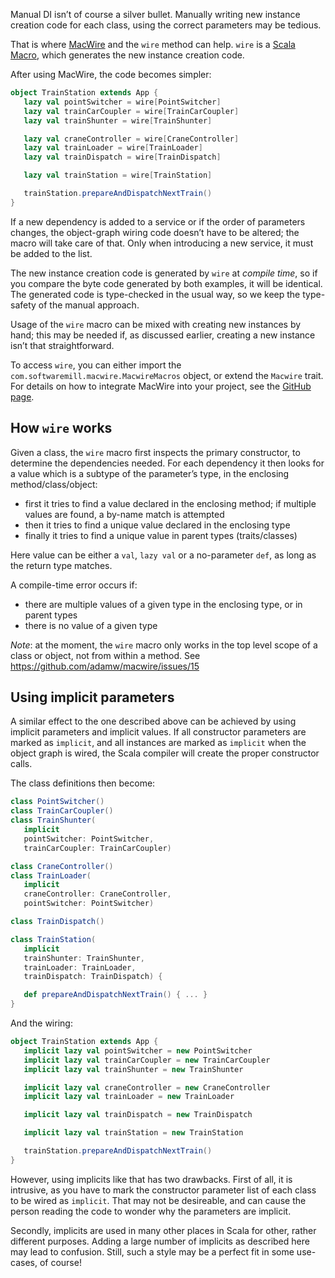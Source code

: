 
Manual DI isn’t of course a silver bullet. Manually writing new instance creation code for each class, using the correct parameters may be tedious.

That is where [MacWire](https://github.com/adamw/macwire) and the `wire` method can help. `wire` is a [Scala Macro](http://scalamacros.org/), which generates the new instance creation code. 

After using MacWire, the code becomes simpler:

````scala
object TrainStation extends App {
   lazy val pointSwitcher = wire[PointSwitcher]
   lazy val trainCarCoupler = wire[TrainCarCoupler]
   lazy val trainShunter = wire[TrainShunter]

   lazy val craneController = wire[CraneController]
   lazy val trainLoader = wire[TrainLoader] 
   lazy val trainDispatch = wire[TrainDispatch]

   lazy val trainStation = wire[TrainStation]

   trainStation.prepareAndDispatchNextTrain() 
} 
````

If a new dependency is added to a service or if the order of parameters changes, the object-graph wiring code doesn’t have to be altered; the macro will take care of that. Only when introducing a new service, it must be added to the list.

The new instance creation code is generated by `wire` at *compile time*, so if you compare the byte code generated by both examples, it will be identical. The generated code is type-checked in the usual way, so we keep the type-safety of the manual approach.

Usage of the `wire` macro can be mixed with creating new instances by hand; this may be needed if, as discussed earlier, creating a new instance isn’t that straightforward.

To access `wire`, you can either import the `com.softwaremill.macwire.MacwireMacros` object, or extend the `Macwire` trait. For details on how to integrate MacWire into your project, see the [GitHub page](https://github.com/adamw/macwire).

## How `wire` works

Given a class, the `wire` macro first inspects the primary constructor, to determine the dependencies needed. For each dependency it then looks for a value which is a subtype of the parameter’s type, in the enclosing method/class/object:

* first it tries to find a value declared in the enclosing method; if multiple values are found, a by-name match is attempted
* then it tries to find a unique value declared in the enclosing type
* finally it tries to find a unique value in parent types (traits/classes)

Here value can be either a `val`, `lazy val` or a no-parameter `def`, as long as the return type matches.

A compile-time error occurs if:

* there are multiple values of a given type in the enclosing type, or in parent types
* there is no value of a given type
 
*Note*: at the moment, the `wire` macro only works in the top level scope of a class or object, not from within a method. See https://github.com/adamw/macwire/issues/15


## Using implicit parameters

A similar effect to the one described above can be achieved by using implicit parameters and implicit values. If all constructor parameters are marked as `implicit`, and all instances are marked as `implicit` when the object graph is wired, the Scala compiler will create the proper constructor calls.

The class definitions then become:

````scala
class PointSwitcher()
class TrainCarCoupler()
class TrainShunter(
   implicit
   pointSwitcher: PointSwitcher, 
   trainCarCoupler: TrainCarCoupler)

class CraneController()
class TrainLoader(
   implicit
   craneController: CraneController, 
   pointSwitcher: PointSwitcher)

class TrainDispatch()

class TrainStation(
   implicit
   trainShunter: TrainShunter, 
   trainLoader: TrainLoader, 
   trainDispatch: TrainDispatch) {

   def prepareAndDispatchNextTrain() { ... }
}
````

And the wiring:

````scala
object TrainStation extends App {
   implicit lazy val pointSwitcher = new PointSwitcher
   implicit lazy val trainCarCoupler = new TrainCarCoupler
   implicit lazy val trainShunter = new TrainShunter

   implicit lazy val craneController = new CraneController
   implicit lazy val trainLoader = new TrainLoader

   implicit lazy val trainDispatch = new TrainDispatch

   implicit lazy val trainStation = new TrainStation

   trainStation.prepareAndDispatchNextTrain()
}
````

However, using implicits like that has two drawbacks. First of all, it is intrusive, as you have to mark the constructor parameter list of each class to be wired as `implicit`. That may not be desireable, and can cause the person reading the code to wonder why the parameters are implicit. 

Secondly, implicits are used in many other places in Scala for other, rather different purposes. Adding a large number of implicits as described here may lead to confusion. Still, such a style may be a perfect fit in some use-cases, of course!
